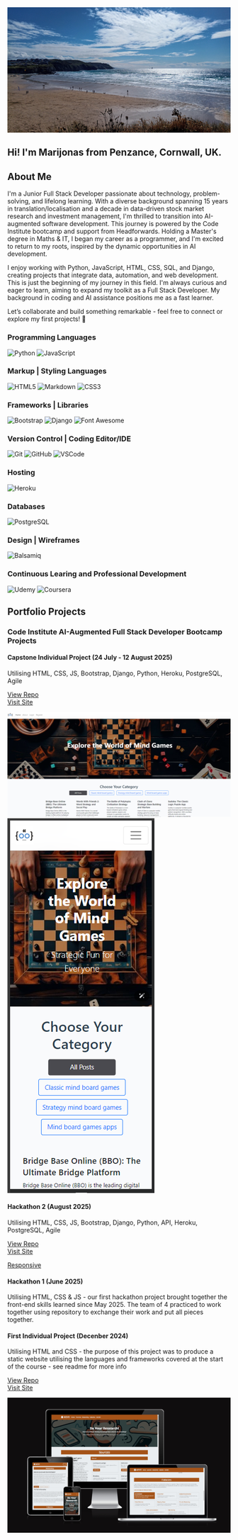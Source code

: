 <picture>
 <source media="(prefers-color-scheme: dark)" srcset="/PenzanceJubPool1900x994.jpg">
 <source media="(prefers-color-scheme: light)" srcset="/PenzanceJubPool1900x994.jpg">
 <img alt="A Cornish Beach" src="/IMG_20240707_165657424-AUTO_ENHANCE.jpg" width="600px">
</picture>

## Hi! I'm Marijonas from Penzance, Cornwall, UK.

## About Me

I'm a Junior Full Stack Developer passionate about technology, problem-solving, and lifelong learning. With a diverse background spanning 15 years in translation/localisation and a decade in data-driven stock market research and investment management, I'm thrilled to transition into AI-augmented software development. This journey is powered by the Code Institute bootcamp and support from Headforwards. Holding a Master's degree in Maths & IT, I began my career as a programmer, and I'm excited to return to my roots, inspired by the dynamic opportunities in AI development.

I enjoy working with Python, JavaScript, HTML, CSS, SQL, and Django, creating projects that integrate data, automation, and web development. This is just the beginning of my journey in this field. I'm always curious and eager to learn, aiming to expand my toolkit as a Full Stack Developer. My background in coding and AI assistance positions me as a fast learner.

Let’s collaborate and build something remarkable - feel free to connect or explore my first projects! 🚀

### Programming Languages

![Python](https://img.shields.io/badge/Python%20-%23004D7A.svg?&style=for-the-badge&logo=python&logoColor=ffdf76)
![JavaScript](https://img.shields.io/badge/JavaScript%20-%23323330.svg?&style=for-the-badge&logo=JavaScript&logoColor=F7DF1E)

### Markup | Styling Languages

![HTML5](https://img.shields.io/badge/HTML5%20-%23E34F26.svg?&style=for-the-badge&logo=HTML5&logoColor=FFFFFF)
![Markdown](https://img.shields.io/badge/Markdown%20-%23000000.svg?&style=for-the-badge&logo=Markdown&logoColor=FFFFFF)
![CSS3](https://img.shields.io/badge/CSS3%20-%231572B6.svg?&style=for-the-badge&logo=CSS3&logoColor=FFFFFF)

### Frameworks | Libraries 

![Bootstrap](https://img.shields.io/badge/Bootstrap%20-%23563D7C.svg?&style=for-the-badge&logo=Bootstrap&logoColor=FFFFFF)
![Django](https://img.shields.io/badge/Django%20-%23092E20.svg?&style=for-the-badge&logo=Django&logoColor=FFFFFF)
![Font Awesome](https://img.shields.io/badge/Font%20Awesome%20-%23339AF0.svg?&style=for-the-badge&logo=Font%20Awesome&logoColor=FFFFFF)

### Version Control | Coding Editor/IDE

![Git](https://img.shields.io/badge/Git%20-%23302F2F.svg?&style=for-the-badge&logo=Git&logoColor=F05032)
![GitHub](https://img.shields.io/badge/GitHub%20-%23181717.svg?&style=for-the-badge&logo=GitHub&logoColor=FFFFFF)
![VSCode](https://img.shields.io/badge/VSCode%20-%232B2B30.svg?&style=for-the-badge&logo=Visual%20Studio%20Code&logoColor)

### Hosting 

![Heroku](https://img.shields.io/badge/Heroku%20-%23430098.svg?&style=for-the-badge&logo=Heroku&logoColor=FFFFFF)

### Databases

![PostgreSQL](https://img.shields.io/badge/PostgreSQL%20-%23336791.svg?&style=for-the-badge&logo=PostgreSQL&logoColor=FFFFFF)

### Design | Wireframes

![Balsamiq](https://img.shields.io/badge/Balsamiq%20-%23A60000.svg?&style=for-the-badge&logo=Balsamiq&logoColor=FFFFFF)

### Continuous Learing and Professional Development

![Udemy](https://img.shields.io/badge/udemy-white?style=for-the-badge&logo=udemy&logoColor=%23A435F0&logoSize=20)
![Coursera](https://img.shields.io/badge/Coursera-white?style=for-the-badge&logo=coursera&logoColor=blue&logoSize=20)

## Portfolio Projects

### Code Institute AI-Augmented Full Stack Developer Bootcamp Projects

#### Capstone Individual Project (24 July - 12 August 2025)
Utilising HTML, CSS, JS, Bootstrap, Django, Python, Heroku, PostgreSQL, Agile

<a href="https://github.com/Marso22/mind_board_games_blog" target="_blank">View Repo</a> <br>
<a href="https://mind-board-game-app-02a4da3cd705.herokuapp.com/" target="_blank">Visit Site</a>

![Desktop view](https://github.com/Marso22/mind_board_games_blog/blob/main/static/images/desktop_view.png)
![Mobile view](https://github.com/Marso22/mind_board_games_blog/blob/main/static/images/mobile_view.png)

#### Hackathon 2 (August 2025)
Utilising HTML, CSS, JS, Bootstrap, Django, Python, API, Heroku, PostgreSQL, Agile

<a href="https://github.com/SandyWyper/Hack-a-Game/blob/main/README.md" target="_blank">View Repo</a> <br>
<a href="https://sandywyper.github.io/Hack-a-Game/" target="_blank">Visit Site</a>

<a href="https://github.com/SandyWyper/Hack-a-Game/blob/main/assets/images/responsive.png" target="_blank">Responsive</a>

#### Hackathon 1 (June 2025)
Utilising HTML, CSS & JS - our first hackathon project brought together the front-end skills learned since May 2025. The team of 4 practiced to work together using repository to exchange their work and put all pieces together.

#### First Individual Project (Decenber 2024)
Utilising HTML and CSS - the purpose of this project was to produce a static website utilising the languages and frameworks covered at the start of the course - see readme for more info

<a href="https://github.com/joe-aswonvos/ci-bootstrap-individual-project" target="_blank">View Repo</a> <br>
<a href="https://joe-aswonvos.github.io/ci-bootstrap-individual-project/" target="_blank">Visit Site</a>

<img src="https://github.com/joe-aswonvos/ci-bootstrap-individual-project/blob/main/assets/images/dyr-hero-screenshot.png" alt="site" width="800">

